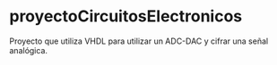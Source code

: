 # proyectoCircuitosElectronicos
Proyecto que utiliza VHDL para utilizar un ADC-DAC y cifrar una señal analógica.
